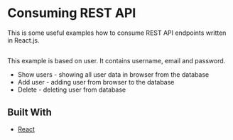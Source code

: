 # Consuming REST API
This is some useful examples how to consume REST API endpoints written in React.js.
##
This example is based on user. It contains username, email and password.
<br/>
* Show users - showing all user data in browser from the database
* Add user - adding user from browser to the database
* Delete - deleting user from database

## Built With

* [React](https://reactjs.org)
